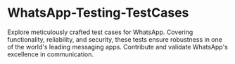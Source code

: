 # WhatsApp-Testing-TestCases
Explore meticulously crafted test cases for WhatsApp. Covering functionality, reliability, and security, these tests ensure robustness in one of the world's leading messaging apps. Contribute and validate WhatsApp's excellence in communication.
